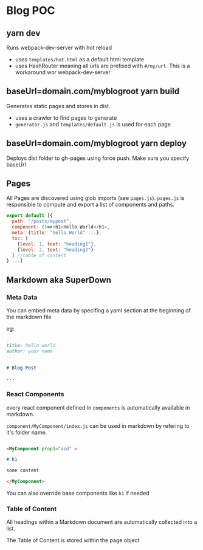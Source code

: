 # Blog POC

## yarn dev

Runs webpack-dev-server with hot reload

- uses `templates/hot.html` as a default html template
- uses HashRouter meaning all urls are prefixed with `#/my/url`.
  This is a workaround wor webpack-dev-server

## baseUrl=domain.com/myblogroot yarn build

Generates static pages and stores in dist.

- uses a crawler to find pages to generate
- `generator.js` and `templates/default.js` is used for each page

## baseUrl=domain.com/myblogroot yarn deploy

Deploys dist folder to gh-pages using force push.
Make sure you specify baseUrl

## Pages

All Pages are discovered using glob imports (see `pages.js`).
`pages.js` is responsible to compute and export a list of components and paths.

```js
export default [{
  path: "/posts/mypost",
  component: ()=><h1>Hello World</h1>,
  meta: {title: "hello World" ...},
  toc: [
    {level: 1, text: "heading1"},
    {level: 2, text: "heading2"}
  ] //table of content
} ...]
```  


## Markdown aka SuperDown

### Meta Data

You can embed meta data by specifing a yaml section at the beginning of the markdown file

eg:
```md
---
title: hello world
author: your name
---

# Blog Post

...

``` 

### React Components

every react component defined in `components` is automatically available in markdown.

`component/MyComponent/index.js`
can be used in markdown by refering to it's folder name.

```md

<MyComponent prop1="asd" >

# h1

some content

</MyComponent>

```

You can also override base components like `h1` if needed

### Table of Content

All headings within a Markdown document are automatically collected into a list.

The Table of Content is stored within the page object
